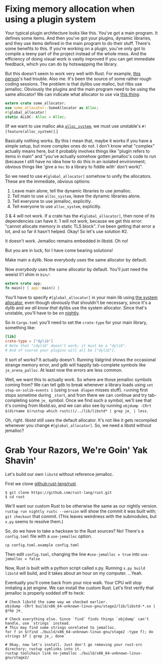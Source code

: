 # Fixing memory allocation when using a plugin system

Your typical plugin architecture looks like this. You've got a main program. It defines some items.
And then you've got your plugins, dynamic libraries, and they use items defined in the main program to do their stuff.
There's some benefits to this.
If you're working on a plugin, you've only got to compile a teeny part of the project instead of the whole mess.
And the efficiency of doing visual work is vastly improved if you can get immediate feedback,
which you can do by hotswapping the library.


But this doesn't seem to work very well with Rust.
For example, [this person](https://reddit.com/r/rust/comments/8rh5al/segfaulting_when_using_a_dynamic_library/)'s
had trouble. Also me. It's been the source of some rather *rough* coding sessions.
The problem is that dylibs use malloc, but rlibs use jemalloc.
Obviously the plugins and the main program need to be using the same allocator!
We can indicate what allocator to use via
[this thing](https://doc.rust-lang.org/unstable-book/language-features/global-allocator.html):

```rust
extern crate some_allocator;
use some_allocator::SomeAllocator as Alloc;
#[global_allocator]
static ALLOC: Alloc = Alloc;
```

(If we want to use malloc aka [`alloc_system`](https://doc.rust-lang.org/unstable-book/library-features/alloc-system.html), we must use unstable's `#![feature(alloc_system)]`.)

Basically nothing works.
By this I mean that, maybe it works if you have a simple setup, but more complex ones do not.
I don't know what "complex" actually means here,
but it probably involves things like "plugin refers to items in main"
and "you've actually somehow gotten jemalloc's code to run
(because I still have no idea how to do this in an isolated environment;
obvious things like 'give a `Vec` to a library to fiddle with' don't work)".


So we need to use `#[global_allocator]` somehow to unify the allocators.
These are the immediate, obvious options:

1. Leave main alone, tell the dynamic libraries to use jemalloc.
2. Tell main to use `alloc_system`, leave the dynamic libraries alone.
3. Tell everyone to use jemalloc, explicitly.
4. Tell everyone to use `alloc_system`, explicitly.

3 & 4 will not work.
If a crate has the `#[global_allocator]`, then none of its dependencies can have it.
1 will not work, because we get this error: "cannot allocate memory in static TLS block".
I've been getting that error a lot, and so far it hasn't helped.
Okay! So let's use solution #2.

It doesn't work. Jemalloc remains embedded in libstd. Oh no!

But you are in luck, for I have come bearing solutions!

Make main a dylib. Now everybody uses the same allocator by default.

Now *everybody* uses the same allocator by default.
You'll just need the weeist li'l shim in `bin/`:
```rust
extern crate app;
fn main() { app::main() }
```

You'll have to specify `#[global_allocator]` in your main lib using [the system allocator](https://doc.rust-lang.org/unstable-book/library-features/alloc-system.html),
even though obviously that shouldn't be necessary, since it's a dylib and *we all know that* dylibs use the system allocator.
Since that's unstable, you'll have to be on [nightly](just_use_nightly.md).

So in `Cargo.toml` you'll need to set the `crate-type` for your main library, something like:

```toml
[lib]
crate-type = ["dylib"]
# Note that "cdylib" doesn't work; it must be a "dylib".
# And of course your plugins will all be ["dylib"].
```

It sort of works? It actually doesn't. Running Valgrind shows the occasional strange memory error, and gdb will happily tab-complete symbols like `je_arena_palloc`. At least now the errors are less common.

Well, we want this to actually work. So where are those jemalloc symbols coming from? We can tell gdb to break whenever a library loads using `set stop-on-solib-events 1` (using `break dlopen` misses stuff). `run`ning first stops sometime during `_start`, and from there we can `c`ontinue and try tab-completing some `je_` symbol. Once we find such a symbol, we'll see that it's coming from libstd.so, and we can also see by running `objdump -CRrt $(dirname $(rustup which rustc))/../lib/libstd* | grep je_ | less`.

Oh, right. libstd still uses the default allocator. It's not like it gets recompiled whenever you change `#[global_allocator]`. So, we need a libstd without jemalloc?

# Grab Your Razors, We're Goin' Yak Shavin'
Let's build our own `libstd` without reference jemalloc.

First we clone [github:rust-lang/rust](https://github.com/rust-lang/rust/).

```
$ git clone https://github.com/rust-lang/rust.git
$ cd rust
```

We'll want our custom Rust to be otherwise the same as our nightly version. `rustup run nightly rustc --version` will show the commit it was built with; `git checkout` that commit.
(This leaves weirdness with the submodules, but `x.py` seems to resolve them.)

So, do we have to take a hacksaw to the Rust sources? No! There's a `config.toml` file with a `use-jemalloc` option.

```
cp config.toml.example config.toml
```

Then edit `config.toml`, changing the line `#use-jemalloc = true` into `use-jemalloc = false`

Now, Rust is built with a python script called x.py. Running `x.py build libstd` will build, and it takes about an hour on my computer. ...Yeah.

Eventually you'll come back from your nice walk. Your CPU will stop imitating a jet engine. We can install the custom Rust. Let's first verify that jemalloc is properly sodded off to heck:

```
# Check libstd the same way we checked earlier.
objdump -CRrt build/x86_64-unknown-linux-gnu/stage2/lib/libstd-*.so | grep je_

# Check everything else. Since `find` finds things `objdump` can't handle, use `strings` instead.
# This may find some strings unrelated to jemalloc.
for f in $(find ./build/x86_64-unknown-linux-gnu/stage2 -type f); do strings $f | grep je_; done

# Okay, now let's install. Just don't go removing your rust-src directory; rustup symlinks into it.
rustup toolchain link no-jemalloc ./build/x86_64-unknown-linux-gnu/stage2/
```



